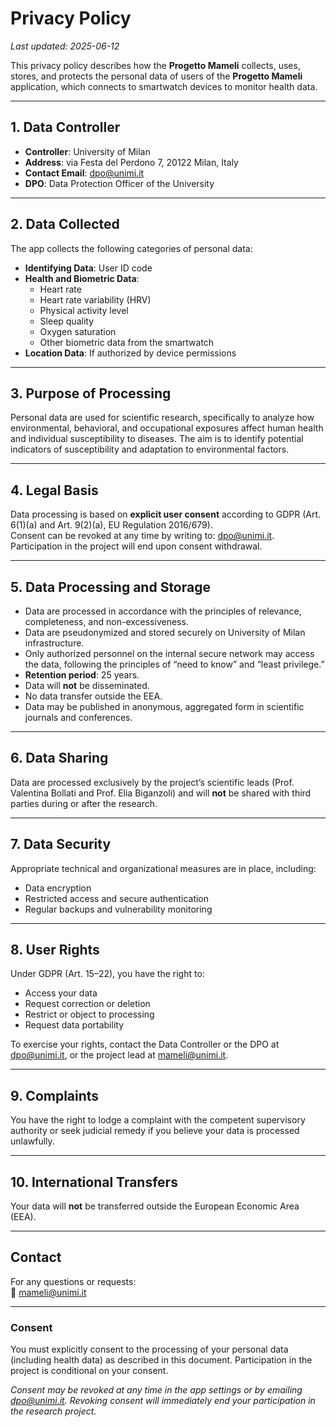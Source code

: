 # Privacy Policy

_Last updated: 2025-06-12_

This privacy policy describes how the **Progetto Mameli** collects, uses, stores, and protects the personal data of users of the **Progetto Mameli** application, which connects to smartwatch devices to monitor health data.

---

## 1. Data Controller

- **Controller**: University of Milan  
- **Address**: via Festa del Perdono 7, 20122 Milan, Italy  
- **Contact Email**: dpo@unimi.it  
- **DPO**: Data Protection Officer of the University

---

## 2. Data Collected

The app collects the following categories of personal data:

- **Identifying Data**: User ID code
- **Health and Biometric Data**:
    - Heart rate
    - Heart rate variability (HRV)
    - Physical activity level
    - Sleep quality
    - Oxygen saturation
    - Other biometric data from the smartwatch
- **Location Data**: If authorized by device permissions

---

## 3. Purpose of Processing

Personal data are used for scientific research, specifically to analyze how environmental, behavioral, and occupational exposures affect human health and individual susceptibility to diseases. The aim is to identify potential indicators of susceptibility and adaptation to environmental factors.

---

## 4. Legal Basis

Data processing is based on **explicit user consent** according to GDPR (Art. 6(1)(a) and Art. 9(2)(a), EU Regulation 2016/679).  
Consent can be revoked at any time by writing to: dpo@unimi.it. Participation in the project will end upon consent withdrawal.

---

## 5. Data Processing and Storage

- Data are processed in accordance with the principles of relevance, completeness, and non-excessiveness.
- Data are pseudonymized and stored securely on University of Milan infrastructure.
- Only authorized personnel on the internal secure network may access the data, following the principles of “need to know” and “least privilege.”
- **Retention period**: 25 years.
- Data will **not** be disseminated.
- No data transfer outside the EEA.
- Data may be published in anonymous, aggregated form in scientific journals and conferences.

---

## 6. Data Sharing

Data are processed exclusively by the project’s scientific leads (Prof. Valentina Bollati and Prof. Elia Biganzoli) and will **not** be shared with third parties during or after the research.

---

## 7. Data Security

Appropriate technical and organizational measures are in place, including:
- Data encryption
- Restricted access and secure authentication
- Regular backups and vulnerability monitoring

---

## 8. User Rights

Under GDPR (Art. 15–22), you have the right to:
- Access your data
- Request correction or deletion
- Restrict or object to processing
- Request data portability

To exercise your rights, contact the Data Controller or the DPO at dpo@unimi.it, or the project lead at mameli@unimi.it.

---

## 9. Complaints

You have the right to lodge a complaint with the competent supervisory authority or seek judicial remedy if you believe your data is processed unlawfully.

---

## 10. International Transfers

Your data will **not** be transferred outside the European Economic Area (EEA).

---

## Contact

For any questions or requests:  
📧 mameli@unimi.it

---

### **Consent**

You must explicitly consent to the processing of your personal data (including health data) as described in this document. Participation in the project is conditional on your consent.

_Consent may be revoked at any time in the app settings or by emailing dpo@unimi.it. Revoking consent will immediately end your participation in the research project._

